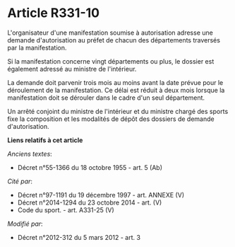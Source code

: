 # Article R331-10

L'organisateur  d'une manifestation soumise à autorisation adresse une demande  d'autorisation au préfet de chacun des
départements traversés par la  manifestation. 

Si la manifestation concerne vingt départements ou plus, le dossier est également adressé au ministre de l'intérieur. 

La demande doit parvenir trois mois au moins avant la date prévue pour  le déroulement de la manifestation. Ce délai est
réduit à deux mois  lorsque la manifestation doit se dérouler dans le cadre d'un seul  département. 

Un arrêté conjoint du ministre de  l'intérieur et du ministre chargé des sports fixe la composition et les  modalités de
dépôt des dossiers de demande d'autorisation.

**Liens relatifs à cet article**

_Anciens textes_:

  - Décret n°55-1366 du 18 octobre 1955 - art. 5 (Ab)

_Cité par_:

  - Décret n°97-1191 du 19 décembre 1997 - art. ANNEXE (V)
  - Décret n°2014-1294 du 23 octobre 2014 - art. (V)
  - Code du sport. - art. A331-25 (V)

_Modifié par_:

  - Décret n°2012-312 du 5 mars 2012 - art. 3
